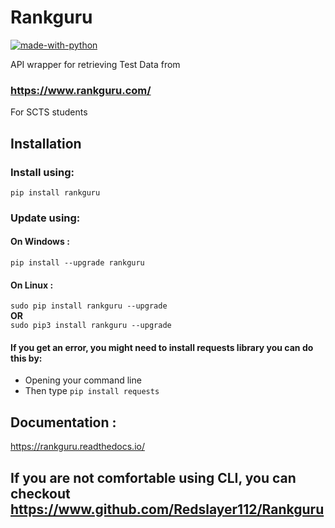 # Rankguru
[![made-with-python](https://img.shields.io/badge/Made%20with-Python-1f425f.svg)](https://www.python.org/)


API wrapper for retrieving Test Data from
### https://www.rankguru.com/

For SCTS students

## Installation
### Install using:

`pip install rankguru` 

### Update using:
  #### On Windows :
  `pip install --upgrade rankguru`
  
  #### On Linux :
  `sudo pip install rankguru --upgrade`  
  **OR**  
  `sudo pip3 install rankguru --upgrade`

#### If you get an error, you might need to install requests library you can do this by:
- Opening your command line
- Then type `pip install requests`

## Documentation :
https://rankguru.readthedocs.io/

## If you are not comfortable using CLI, you can checkout https://www.github.com/Redslayer112/Rankguru
